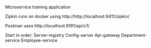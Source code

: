 Microservice training application

Zipkin runs on docker using http://http://localhost:9411/zipkin/

Postman uses http://localhost:9191/api/v1/

Start in order:
Server-registry
Config-server
Api-gateway
Department-service
Employee-service